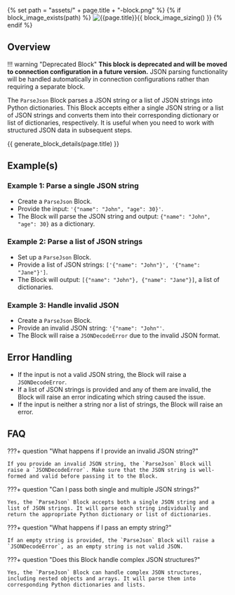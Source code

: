 {% set path = "assets/" + page.title + "-block.png" %}
{% if block_image_exists(path) %}
![{{page.title}}]({{path}}){{ block_image_sizing() }}
{% endif %}

## Overview

!!! warning "Deprecated Block"
    **This block is deprecated and will be moved to connection configuration in a future version.** JSON parsing functionality will be handled automatically in connection configurations rather than requiring a separate block.

The `ParseJson` Block parses a JSON string or a list of JSON strings into Python dictionaries. This Block accepts either a single JSON string or a list of JSON strings and converts them into their corresponding dictionary or list of dictionaries, respectively. It is useful when you need to work with structured JSON data in subsequent steps.

{{ generate_block_details(page.title) }}

## Example(s)

### Example 1: Parse a single JSON string
- Create a `ParseJson` Block.
- Provide the input: `'{"name": "John", "age": 30}'`.
- The Block will parse the JSON string and output: `{"name": "John", "age": 30}` as a dictionary.

### Example 2: Parse a list of JSON strings
- Set up a `ParseJson` Block.
- Provide a list of JSON strings: `['{"name": "John"}', '{"name": "Jane"}']`.
- The Block will output: `[{"name": "John"}, {"name": "Jane"}]`, a list of dictionaries.

### Example 3: Handle invalid JSON
- Create a `ParseJson` Block.
- Provide an invalid JSON string: `'{"name": "John"'`.
- The Block will raise a `JSONDecodeError` due to the invalid JSON format.

## Error Handling
- If the input is not a valid JSON string, the Block will raise a `JSONDecodeError`.
- If a list of JSON strings is provided and any of them are invalid, the Block will raise an error indicating which string caused the issue.
- If the input is neither a string nor a list of strings, the Block will raise an error.

## FAQ

???+ question "What happens if I provide an invalid JSON string?"
    
    If you provide an invalid JSON string, the `ParseJson` Block will raise a `JSONDecodeError`. Make sure that the JSON string is well-formed and valid before passing it to the Block.

???+ question "Can I pass both single and multiple JSON strings?"
    
    Yes, the `ParseJson` Block accepts both a single JSON string and a list of JSON strings. It will parse each string individually and return the appropriate Python dictionary or list of dictionaries.

???+ question "What happens if I pass an empty string?"
    
    If an empty string is provided, the `ParseJson` Block will raise a `JSONDecodeError`, as an empty string is not valid JSON.

???+ question "Does this Block handle complex JSON structures?"
    
    Yes, the `ParseJson` Block can handle complex JSON structures, including nested objects and arrays. It will parse them into corresponding Python dictionaries and lists.